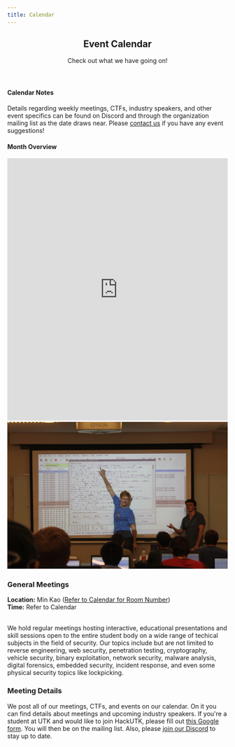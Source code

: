 ```yaml
---
title: Calendar
---
```


<section id="main" class="container">
	<header>
	<h2>Event Calendar</h2>
	<p>Check out what we have going on!</p>
	</header>
	<div class="box">
	<div class="row">
		<div class="4u 12u(mobilep)">
		<h4>Calendar Notes</h4>
		<p>Details regarding weekly meetings, CTFs, industry speakers, and other event specifics can be found on Discord and through the organization mailing list as the date draws near. Please <a href="contact.html">contact us</a> if you have any event suggestions!</p>
		</div>
		<div class="8u 12u(mobilep)">
		<h4>Month Overview</h4>
		<iframe src="https://calendar.google.com/calendar/embed?title=%20&amp;showTitle=0&amp;showPrint=0&amp;height=600&amp;wkst=1&amp;bgcolor=%23FFFFFF&amp;src=hackutk%40gmail.com&amp;color=%231B887A&amp;ctz=America%2FNew_York" style="border-width:0" width="100%" height="600" frameborder="0" scrolling="no"></iframe>
		</div>
	</div>
	</div>
	<div class="box">
	<span class="image featured"><img src="images/carousel/teaching.jpg" alt="" /></span>
	<h3>General Meetings</h3>
	<b>Location:</b> Min Kao (<a href="calendar.html" target="_blank">Refer to Calendar for Room Number</a>)
	<br>
	<b>Time:</b> Refer to Calendar
	<br>
	<br>
	<p>We hold regular meetings hosting interactive, educational presentations and skill sessions open to the entire student body on a wide range of techical subjects in the field of security. Our topics include but are not limited to reverse engineering, web security, penetration testing, cryptography, vehicle security, binary exploitation, network security, malware analysis, digital forensics, embedded security, incident response, and even some physical security topics like lockpicking.</p>
	<h3>Meeting Details</h3> We post all of our meetings, CTFs, and events on our calendar. On it you can find details about meetings and upcoming industry speakers. If you're a student at UTK and would like to join HackUTK, please fill out <a href="https://goo.gl/forms/WBSZ9DwdjVdICwMf1">this Google form</a>. You will then be on the mailing list. Also, please <a href="/discord">join our Discord</a> to stay up to date.
</div>
</section>

